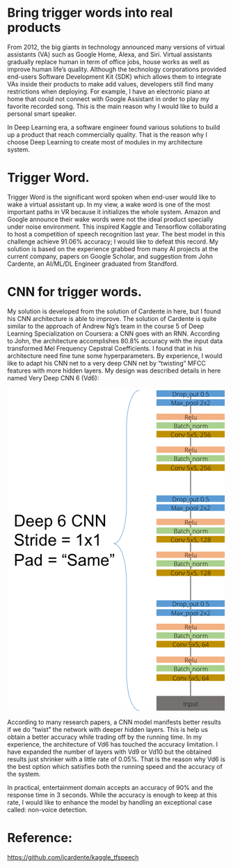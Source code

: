 # Bring trigger words into real products
From 2012, the big giants in technology announced many versions of virtual assistants (VA) such as Google Home, Alexa, and Siri. Virtual assistants gradually replace human in term of office jobs, house works as well as improve human life’s quality. Although the technology corporations provided end-users Software Development Kit (SDK) which allows them to integrate VAs inside their products to make add values, developers still find many restrictions when deploying. For example, I have an electronic piano at home that could not connect with Google Assistant in order to play my favorite recorded song. This is the main reason why I would like to build a personal smart speaker.

In Deep Learning era, a software engineer found various solutions to build up a product that reach commercially quality. That is the reason why I choose Deep Learning to create most of modules in my architecture system. 

# Trigger Word.

Trigger Word is the significant word spoken when end-user would like to wake a virtual assistant up. In my view, a wake word is one of the most important paths in VR because it initializes the whole system. Amazon and Google announce their wake words were not the ideal product specially under noise environment. This inspired Kaggle and Tensorflow collaborating to host a competition of speech recognition last year. The best model in this challenge achieve 91.06% accuracy; I would like to defeat this record. My solution is based on the experience grabbed from many AI projects at the current company, papers on Google Scholar, and suggestion from John Cardente, an AI/ML/DL Engineer graduated from Standford.


# CNN for trigger words.

My solution is developed from the solution of Cardente in here, but I found his CNN architecture is able to improve. The solution of Cardente is quite similar to the approach of Andrew Ng’s team in the course 5 of Deep Learning Specialization on Coursera: a CNN goes with an RNN.  According to John, the architecture accomplishes 80.8% accuracy with the input data transformed Mel Frequency Cepstral Coefficients. I found that in his architecture need fine tune some hyperparameters. By experience, I would like to adapt his CNN net to a very deep CNN net by “twisting” MFCC features with more hidden layers. My design was described details in here named Very Deep CNN 6 (Vd6):
 
![alt text](https://github.com/TranTony/TriggerWord/blob/master/CNN.png)



According to many research papers, a CNN model manifests better results if we do “twist” the network with deeper hidden layers. This is help us obtain a better accuracy while trading off by the running time. In my experience, the architecture of Vd6 has touched the accuracy limitation. I have expanded the number of layers with Vd9 or Vd10 but the obtained results just shrinker with a little rate of 0.05%. That is the reason why Vd6 is the best option which satisfies both the running speed and the accuracy of the system.

In practical, entertainment domain accepts an accuracy of 90% and the response time in 3 seconds. While the accuracy is enough to keep at this rate, I would like to enhance the model by handling an exceptional case called: non-voice detection.
 
# Reference:

https://github.com/jcardente/kaggle_tfspeech
